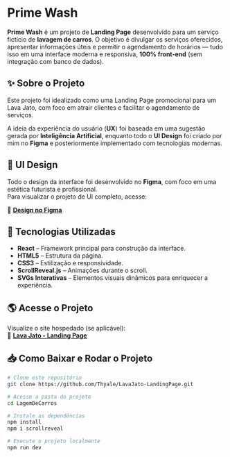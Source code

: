 # Prime Wash

**Prime Wash** é um projeto de **Landing Page** desenvolvido para um serviço fictício de **lavagem de carros**. O objetivo é divulgar os serviços oferecidos, apresentar informações úteis e permitir o agendamento de horários — tudo isso em uma interface moderna e responsiva, **100% front-end** (sem integração com banco de dados).

## ✨ Sobre o Projeto

Este projeto foi idealizado como uma Landing Page promocional para um Lava Jato, com foco em atrair clientes e facilitar o agendamento de serviços.

A ideia da experiência do usuário (**UX**) foi baseada em uma sugestão gerada por **Inteligência Artificial**, enquanto todo o **UI Design** foi criado por mim no **Figma** e posteriormente implementado com tecnologias modernas.

## 🎨 UI Design

Todo o design da interface foi desenvolvido no **Figma**, com foco em uma estética futurista e profissional.  
Para visualizar o projeto de UI completo, acesse:

🔗 [**Design no Figma**](https://www.figma.com/arquivo-do-seu-projeto-aqui)  

## 🚀 Tecnologias Utilizadas

- **React** – Framework principal para construção da interface.  
- **HTML5** – Estrutura da página.  
- **CSS3** – Estilização e responsividade.  
- **ScrollReveal.js** – Animações durante o scroll.  
- **SVGs Interativas** – Elementos visuais dinâmicos para enriquecer a experiência.

## 🌎 Acesse o Projeto

Visualize o site hospedado (se aplicável):  
🔗 [**Lava Jato - Landing Page**](https://thyale.github.io/LavaJato/)  

## 📥 Como Baixar e Rodar o Projeto

```bash
# Clone este repositório
git clone https://github.com/Thyale/LavaJato-LandingPage.git

# Acesse a pasta do projeto
cd LagemDeCarros

# Instale as dependências
npm install
npm i scrollreveal

# Execute o projeto localmente
npm run dev

